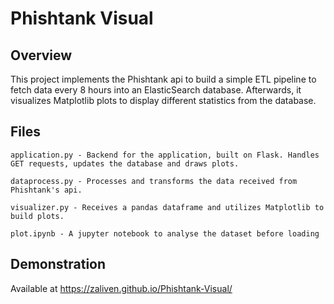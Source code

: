 # Phishtank Visual
## Overview 
This project implements the Phishtank api to build a simple ETL pipeline to fetch data every 8 hours into an ElasticSearch database. Afterwards, it visualizes Matplotlib plots to display different statistics from the database.


## Files
```
application.py - Backend for the application, built on Flask. Handles GET requests, updates the database and draws plots.

dataprocess.py - Processes and transforms the data received from Phishtank's api.

visualizer.py - Receives a pandas dataframe and utilizes Matplotlib to build plots.

plot.ipynb - A jupyter notebook to analyse the dataset before loading
``` 

## Demonstration
Available at https://zaliven.github.io/Phishtank-Visual/


